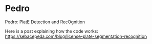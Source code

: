 # Pedro
Pedro: PlatE Detection and RecOgnition

Here is a post explaining how the code works:
https://sebacepeda.com/blog/license-plate-segmentation-recognition

